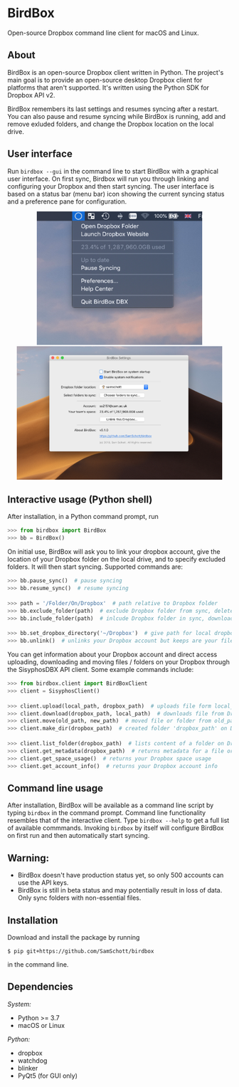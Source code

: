 # BirdBox
Open-source Dropbox command line client for macOS and Linux.

## About
BirdBox is an open-source Dropbox client written in Python. The project's main goal is to provide an open-source desktop Dropbox client for platforms that aren't supported. It's written using the Python SDK for Dropbox API v2.

BirdBox remembers its last settings and resumes syncing after a restart. You can also pause and resume syncing while BirdBox is running, add and remove exluded folders, and change the Dropbox location on the local drive.

## User interface
Run `birdbox --gui` in the command line to start BirdBox with a graphical user interface. On first sync, Birdbox will run you through linking and configuring your Dropbox and then start syncing. The user interface is based on a status bar (menu bar) icon showing the current syncing status and a preference pane for configuration.

<p align="center">
    <img src="/screenshots/menu_bar.png" height="300" title="Menu bar icon">
    <img src="/screenshots/settings.png" height="300" title="Preference pane">
</p>


## Interactive usage (Python shell)

After installation, in a Python command prompt, run
```Python
>>> from birdbox import BirdBox
>>> bb = BirdBox()
```
On initial use, BirdBox will ask you to link your dropbox account, give the location of your Dropbox folder on the local drive, and to specify excluded folders. It will then start syncing. Supported commands are:

```Python
>>> bb.pause_sync()  # pause syncing
>>> bb.resume_sync()  # resume syncing

>>> path = '/Folder/On/Dropbox'  # path relative to Dropbox folder
>>> bb.exclude_folder(path)  # exclude Dropbox folder from sync, delete locally
>>> bb.include_folder(path)  # inlcude Dropbox folder in sync, download its contents

>>> bb.set_dropbox_directory('~/Dropbox')  # give path for local dropbox folder
>>> bb.unlink()  # unlinks your Dropbox account but keeps are your files
```

You can get information about your Dropbox account and direct access uploading, downloading and moving files / folders on your Dropbox through the SisyphosDBX API client. Some example commands include:

```Python
>>> from birdbox.client import BirdBoxClient
>>> client = SisyphosClient()

>>> client.upload(local_path, dropbox_path)  # uploads file form local_path to Dropbox
>>> client.download(dropbox_path, local_path)  # downloads file from Dropbox to local_path
>>> client.move(old_path, new_path)  # moved file or folder from old_path to new_path on Dropbox
>>> client.make_dir(dropbox_path)  # created folder 'dropbox_path' on Dropbox

>>> client.list_folder(dropbox_path)  # lists content of a folder on Dropbox
>>> client.get_metadata(dropbox_path)  # returns metadata for a file or folder on Dropbox
>>> client.get_space_usage()  # returns your Dropbox space usage
>>> client.get_account_info()  # returns your Dropbox account info
```

## Command line usage
After installation, BirdBox will be available as a command line script by typing `birdbox` in the command prompt. Command line functionality resembles that of the interactive client. Type `birdbox --help` to get a full list of available commmands. Invoking `birdbox` by itself will configure BirdBox on first run and then automatically start syncing.

## Warning:
- BirdBox doesn't have production status yet, so only 500 accounts can use the API keys.
- BirdBox is still in beta status and may potentially result in loss of data. Only sync folders with non-essential files.

## Installation
Download and install the package by running
```console
$ pip git+https://github.com/SamSchott/birdbox
```
in the command line.

## Dependencies
*System:*
- Python >= 3.7
- macOS or Linux

*Python:*
- dropbox
- watchdog
- blinker
- PyQt5 (for GUI only)
